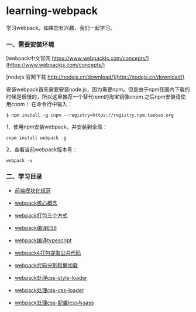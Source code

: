 # learning-webpack
学习webpack，如果您有兴趣，我们一起学习。

### 一、需要安装环境

[webpack中文官网 https://www.webpackjs.com/concepts/](https://www.webpackjs.com/concepts/)

[nodejs 官网下载 http://nodejs.cn/download/](http://nodejs.cn/download/)

安装webpack首先需要安装node.js，因为需要npm。但是由于npm在国内下载的时候是很慢的，所以这里推荐一个替代npm的淘宝镜像cnpm.之后npm安装请使用cnpm！
在命令行中输入：
        
```
$ npm install -g cnpm --registry=https://registry.npm.taobao.org
```

1、使用npm安装webpack，并安装到全局：

```
cnpm install webpack -g
```

2、查看当前webpack版本号：

```
webpack -v
```

### 二、学习目录

- [前端模块化规范](https://github.com/liangfengbo/learning-webpack/blob/master/%E5%89%8D%E7%AB%AF%E6%A8%A1%E5%9D%97%E5%8C%96%E8%A7%84%E8%8C%83.md)

- [webpack核心概念](https://github.com/liangfengbo/learning-webpack/blob/master/webpack%E6%A0%B8%E5%BF%83%E6%A6%82%E5%BF%B5.md)

- [webpack打包三个方式](https://github.com/liangfengbo/learning-webpack/tree/master/use-webpack)

- [webpack编译ES6](https://github.com/liangfengbo/learning-webpack/tree/master/webpack-es6)

- [webpack编译typescript](https://github.com/liangfengbo/learning-webpack/tree/master/webpack-typescript)

- [webpack4打包提取公共代码](https://github.com/liangfengbo/learning-webpack/tree/master/webpack-package-public-code)

- [webpack代码分割和懒加载](https://github.com/liangfengbo/learning-webpack/tree/master/webpack-code-splitting-and-lazy-loading)

- [webpack处理css-style-loader](https://github.com/liangfengbo/learning-webpack/tree/master/webpack-css-style-loader)

- [webpack处理css-css-loader](https://github.com/liangfengbo/learning-webpack/tree/master/webpack-css-css-loader)

- [webpack处理css-配置less与sass](https://github.com/liangfengbo/learning-webpack/tree/master/webpack-css-less-sass-loader)


